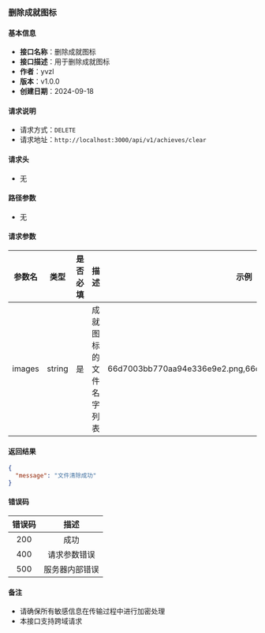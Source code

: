 ### 删除成就图标

#### 基本信息

- **接口名称**：删除成就图标
- **接口描述**：用于删除成就图标
- **作者**：yvzl
- **版本**：v1.0.0
- **创建日期**：2024-09-18

#### 请求说明

- 请求方式：`DELETE`
- 请求地址：`http://localhost:3000/api/v1/achieves/clear`

#### 请求头

- 无

#### 路径参数

- 无

#### 请求参数

|  参数名   |   类型   | 是否必填 |     描述      |                            示例                             |
|:------:|:------:|:----:|:-----------:|:---------------------------------------------------------:|
| images | string |  是   | 成就图标的文件名字列表 | 66d7003bb770aa94e336e9e2.png,66d7003db770aa94e336e9e4.png |

#### 返回结果

```json
{
  "message": "文件清除成功"
}
```

#### 错误码

| 错误码 |   描述    |
|:---:|:-------:|
| 200 |   成功    |
| 400 | 请求参数错误  |
| 500 | 服务器内部错误 |

#### 备注

- 请确保所有敏感信息在传输过程中进行加密处理
- 本接口支持跨域请求